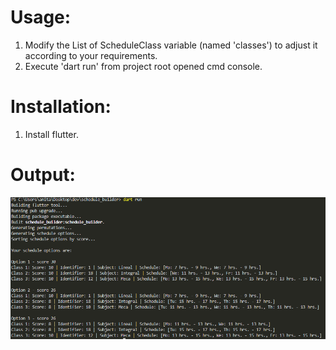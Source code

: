 # Usage:
1. Modify the List of ScheduleClass variable (named 'classes') to adjust it according to your requirements.
2. Execute 'dart run' from project root opened cmd console.

# Installation:
1. Install flutter.

# Output:
![Alt Text](./images/output.png)